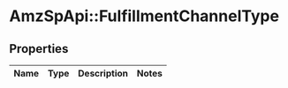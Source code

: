 # AmzSpApi::FulfillmentChannelType

## Properties
Name | Type | Description | Notes
------------ | ------------- | ------------- | -------------

